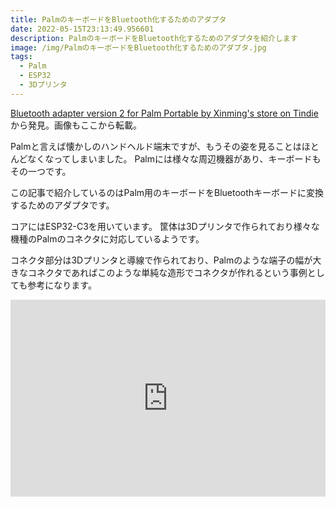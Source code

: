 ```yaml
---
title: PalmのキーボードをBluetooth化するためのアダプタ
date: 2022-05-15T23:13:49.956601
description: PalmのキーボードをBluetooth化するためのアダプタを紹介します
image: /img/PalmのキーボードをBluetooth化するためのアダプタ.jpg
tags:
  - Palm
  - ESP32
  - 3Dプリンタ
---
```

[Bluetooth adapter version 2 for Palm Portable by Xinming's store on Tindie](https://www.tindie.com/products/chen_xin_ming/bluetooth-adapter-version-2-for-palm-portable/)から発見。画像もここから転載。

Palmと言えば懐かしのハンドヘルド端末ですが、もうその姿を見ることはほとんどなくなってしまいました。
Palmには様々な周辺機器があり、キーボードもその一つです。

この記事で紹介しているのはPalm用のキーボードをBluetoothキーボードに変換するためのアダプタです。

コアにはESP32-C3を用いています。
筐体は3Dプリンタで作られており様々な機種のPalmのコネクタに対応しているようです。

コネクタ部分は3Dプリンタと導線で作られており、Palmのような端子の幅が大きなコネクタであればこのような単純な造形でコネクタが作れるという事例としても参考になります。

<iframe width="100%" height="315" src="https://www.youtube.com/embed/o8ccRMmagCI" title="YouTube video player" frameborder="0" allow="accelerometer; autoplay; clipboard-write; encrypted-media; gyroscope; picture-in-picture" allowfullscreen></iframe>

